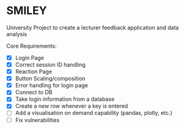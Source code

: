 # SMILEY
University Project to create a lecturer feedback application and data analysis 

Core Requirements:
- [x] Login Page
- [x] Correct session ID handling
- [x] Reaction Page
- [x] Button Scaling/composition
- [x] Error handling for login page
- [x] Connect to DB
- [x] Take login information from a database
- [x] Create a new row whenever a key is entered
- [ ] Add a visualisation on demand capability (pandas, plotly, etc.)
- [ ] Fix vulnerabilities
